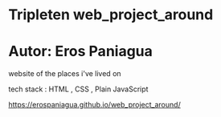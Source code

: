 # Tripleten web_project_around

# Autor: Eros Paniagua

website of the places i've lived on 

tech stack : HTML , CSS , Plain JavaScript

https://erospaniagua.github.io/web_project_around/
